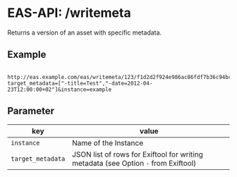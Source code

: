 #  EAS-API: /writemeta

Returns a version of an asset with specific metadata.

##  Example

~~~
 http://eas.example.com/eas/writemeta/123/f1d2d2f924e986ac86fdf7b36c94bcdf32beec15?target_metadata=["-title=Test","-date=2012-04-23T12:00:00+02"]&instance=example
~~~


##  Parameter


|key|value|
|---|---|
|`instance`          |Name of the Instance|
|`target_metadata`   |JSON list of rows for Exiftool for writing metadata (see Option `-` from Exiftool)|

 

